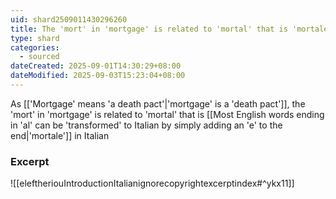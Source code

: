 ```yaml
---
uid: shard2509011430296260
title: The 'mort' in 'mortgage' is related to 'mortal' that is 'mortale' in Italian
type: shard
categories:
  - sourced
dateCreated: 2025-09-01T14:30:29+08:00
dateModified: 2025-09-03T15:23:04+08:00
---
```

As [['Mortgage' means 'a death pact'|'mortgage' is a 'death pact']], the 'mort' in 'mortgage' is related to 'mortal' that is [[Most English words ending in 'al' can be 'transformed' to Italian by simply adding an 'e' to the end|'mortale']] in Italian

### Excerpt
![[eleftheriouIntroductionItalianignorecopyrightexcerptindex#^ykx11]]